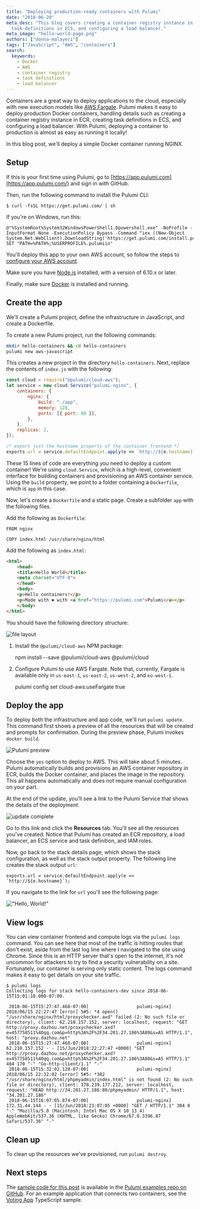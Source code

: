 ```yaml
---
title: "Deploying production-ready containers with Pulumi"
date: "2018-06-20"
meta_desc: "This blog covers creating a container registry instance in ECR, creating
  task definitions in ECS, and configuring a load balancer."
meta_image: "hello-world-page.png"
authors: ["donna-malayeri"]
tags: ["JavaScript", "AWS", "containers"]
search:
  keywords:
    - Docker
    - AWS
    - container registry
    - task definitions
    - load balancer
---
```


Containers are a great way to deploy applications to the cloud,
especially with new execution models like [AWS
Fargate](https://aws.amazon.com/fargate/). Pulumi makes it easy to
deploy production Docker containers, handling details such as creating a
container registry instance in ECR, creating task definitions in ECS,
and configuring a load balancer. With Pulumi, deploying a container to
production is almost as easy as running it locally!

In this blog post, we'll deploy a simple Docker container running
NGINX.

## Setup

If this is your first time using Pulumi, go to
[https://app.pulumi.com](https://app.pulumi.com/) and sign in with
GitHub.

Then, run the following command to install the Pulumi CLI:

    $ curl -fsSL https://get.pulumi.com/ | sh

If you're on Windows, run this:

    @"%SystemRoot%System32WindowsPowerShell1.0powershell.exe" -NoProfile -InputFormat None -ExecutionPolicy Bypass -Command "iex ((New-Object System.Net.WebClient).DownloadString('https://get.pulumi.com/install.ps1'))"
    SET "PATH=%PATH%;%USERPROFILE%.pulumiin"

You'll deploy this app to your own AWS account, so follow the steps to
[configure your AWS account](/registry/packages/aws/installation-configuration/).

Make sure you have [Node.js](https://nodejs.org/en/download/) installed,
with a version of 6.10.x or later.

Finally, make sure [Docker](https://docs.docker.com/install/) is
installed and running.

## Create the app

We'll create a Pulumi project, define the infrastructure in JavaScript,
and create a Dockerfile.

To create a new Pulumi project, run the following commands:

```bash
mkdir hello-containers && cd hello-containers
pulumi new aws-javascript
```

This creates a new project in the directory `hello-containers`. Next, replace the contents of `index.js` with the following:

```javascript
const cloud = require("@pulumi/cloud-aws");
let service = new cloud.Service("pulumi-nginx", {
    containers: {
        nginx: {
            build: "./app",
            memory: 128,
            ports: [{ port: 80 }],
        },
    },
    replicas: 2,
});

/* export just the hostname property of the container frontend */
exports.url = service.defaultEndpoint.apply(e => `http://${e.hostname}`);
```

These 15 lines of code are everything you need to deploy a custom
container! We're using `cloud.Service`, which is a high-level,
convenient interface for building containers and provisioning an AWS
container service. Using the `build` property, we point to a folder
containing a `Dockerfile`, which is `app` in this case.

Now, let's create a `Dockerfile` and a static page. Create a
subfolder `app` with the following files.

Add the following as `Dockerfile`:

```
FROM nginx

COPY index.html /usr/share/nginx/html
```

Add the following as `index.html`:

```html
<html>
    <head>
    <title>Hello World</title>
    <meta charset="UTF-8">
    </head>
    <body>
    <p>Hello containers!</p>
    <p>Made with ❤️ with <a href="https://pulumi.com">Pulumi</a></p>
    </body>
</html>
```

You should have the following directory structure:

![file layout](./file-layout.png)

1. Install the `@pulumi/cloud-aws` NPM package:

    npm install --save @pulumi/cloud-aws @pulumi/cloud

2. Configure Pulumi to use AWS Fargate. Note that, currently, Fargate is
available only in `us-east-1`, `us-east-2`, `us-west-2`, and
`eu-west-1`.

    pulumi config set cloud-aws:useFargate true

## Deploy the app

To deploy both the infrastructure and app code, we'll run
`pulumi update`. This command first shows a preview of all the resources
that will be created and prompts for confirmation. During the preview
phase, Pulumi invokes `docker build`.

![Pulumi preview](./pulumi-update-preview.png)

Choose the `yes` option to deploy to AWS. This will take about 5
minutes. Pulumi automatically builds and provisions an AWS container
repository in ECR, builds the Docker container, and places the image in
the repository. This all happens automatically and does not require
manual configuration on your part.

At the end of the update, you'll see a link to the Pulumi Service that
shows the details of the deployment.

![update complete](./update-complete.png)

Go to this link and click the **Resources** tab. You'll see all the
resources you've created. Notice that Pulumi has created an ECR
repository, a load balancer, an ECS service and task definition, and IAM
roles.

Now, go back to the stack details page, which shows the stack
configuration, as well as the stack output property. The following line
creates the stack output `url`:

``exports.url = service.defaultEndpoint.apply(e => `http://${e.hostname}`);``

If you navigate to the link for `url` you'll see the following page:

!["Hello, World!"](./hello-world-page.png)

## View logs

You can view container frontend and compute logs via the `pulumi logs`
command. You can see here that most of the traffic is hitting routes
that don't exist, aside from the last log line where I navigated to the
site using Chrome. Since this is an HTTP server that's open to the
internet, it's not uncommon for attackers to try to find a security
vulnerability on a site. Fortunately, our container is serving only
static content. The logs command makes it easy to get details on your
site traffic.

    $ pulumi logs
    Collecting logs for stack hello-containers-dev since 2018-06-15T15:01:18.000-07:00.

     2018-06-15T15:27:47.468-07:00[                  pulumi-nginx] 2018/06/15 22:27:47 [error] 5#5: *4 open() "/usr/share/nginx/html/proxychecker.axd" failed (2: No such file or directory), client: 62.210.157.152, server: localhost, request: "GET http://proxy.dazhou.net/proxychecker.axd?e=457758511%40qq.com&p=http%3A%2F%2F34.201.27.186%3A80&s=AS HTTP/1.1", host: "proxy.dazhou.net"
     2018-06-15T15:27:47.468-07:00[                  pulumi-nginx] 62.210.157.152 - - [15/Jun/2018:22:27:47 +0000] "GET http://proxy.dazhou.net/proxychecker.axd?e=457758511%40qq.com&p=http%3A%2F%2F34.201.27.186%3A80&s=AS HTTP/1.1" 404 170 "-" "Go-http-client/1.1" "-"
     2018-06-15T15:32:02.128-07:00[                  pulumi-nginx] 2018/06/15 22:32:02 [error] 5#5: *382 "/usr/share/nginx/html/phpmyadmin/index.html" is not found (2: No such file or directory), client: 178.239.177.212, server: localhost, request: "HEAD http://34.201.27.186:80/phpmyadmin/ HTTP/1.1", host: "34.201.27.186"
     2018-06-15T16:07:05.874-07:00[                  pulumi-nginx] 172.31.44.144 - - [15/Jun/2018:23:07:05 +0000] "GET / HTTP/1.1" 304 0 "-" "Mozilla/5.0 (Macintosh; Intel Mac OS X 10_13_4) AppleWebKit/537.36 (KHTML, like Gecko) Chrome/67.0.3396.87 Safari/537.36" "-"

## Clean up

To clean up the resources we've provisioned, run `pulumi destroy`.

## Next steps

The [sample code for this post](https://github.com/pulumi/examples/tree/master/cloud-js-containers)
is available in the [Pulumi examples repo on GitHub](https://github.com/pulumi/examples). For an example application
that connects two containers, see the [Voting App](https://github.com/pulumi/examples/tree/master/cloud-ts-voting-app)
TypeScript sample.
